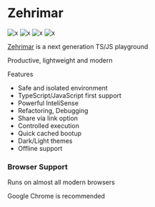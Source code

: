 # Zehrimar

![x](https://img.shields.io/badge/pronounced-zæhrimɑr-orange)
![x](https://img.shields.io/github/package-json/v/pheianox/zehrimar)
![x](https://img.shields.io/badge/license-mit-orange)
![x](https://img.shields.io/badge/prs-welcome-orange)

[Zehrimar](https://zehrimar.vercel.app/) is a next generation TS/JS playground

Productive, lightweight and modern

Features
- Safe and isolated environment
- TypeScript/JavaScript first support
- Powerful InteliSense
- Refactoring, Debugging
- Share via link option
- Controlled execution
- Quick cached bootup
- Dark/Light themes
- Offline support

### Browser Support

Runs on almost all modern browsers

Google Chrome is recommended

